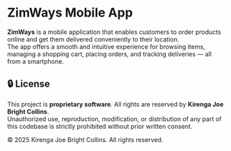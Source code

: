 # ZimWays Mobile App

**ZimWays** is a mobile application that enables customers to order products online and get them delivered conveniently to their location.  
The app offers a smooth and intuitive experience for browsing items, managing a shopping cart, placing orders, and tracking deliveries — all from a smartphone.

## 🔒 License

This project is **proprietary software**. All rights are reserved by **Kirenga Joe Bright Collins**.  
Unauthorized use, reproduction, modification, or distribution of any part of this codebase is strictly prohibited without prior written consent.

© 2025 Kirenga Joe Bright Collins. All rights reserved.
